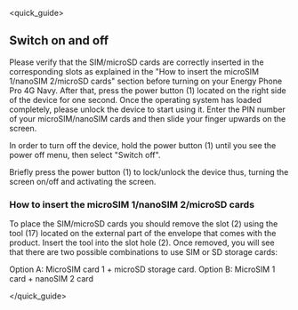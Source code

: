 <quick_guide>
## Switch on and off

Please verify that the SIM/microSD cards are correctly inserted in the corresponding slots as explained in the "How to insert the microSIM 1/nanoSIM 2/microSD cards" section before turning on your Energy Phone Pro 4G Navy. After that, press the power button (1) located on the right side of the device for one second. Once the operating system has loaded completely, please unlock the device to start using it. Enter the PIN number of your microSIM/nanoSIM cards and then slide your finger upwards on the screen.

In order to turn off the device, hold the power button (1) until you see the power off menu, then select "Switch off".

Briefly press the power button (1) to lock/unlock the device thus, turning the screen on/off and activating the screen.

### How to insert the microSIM 1/nanoSIM 2/microSD cards

To place the SIM/microSD cards you should remove the slot (2) using the tool (17) located on the external part of the envelope that comes with the product. Insert the tool into the slot hole (2). Once removed, you will see that there are two possible combinations to use SIM or SD storage cards:

Option A: MicroSIM card 1 + microSD storage card.
Option B: MicroSIM 1 card + nanoSIM 2 card

</quick_guide>

